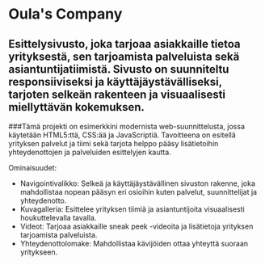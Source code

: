 # Oula's Company

## Esittelysivusto, joka tarjoaa asiakkaille tietoa yrityksestä, sen tarjoamista palveluista sekä asiantuntijatiimistä. Sivusto on suunniteltu responsiiviseksi ja käyttäjäystävälliseksi, tarjoten selkeän rakenteen ja visuaalisesti miellyttävän kokemuksen.

###Tämä projekti on esimerkkini modernista web-suunnittelusta, jossa käytetään HTML5:ttä, CSS:ää ja JavaScriptiä. Tavoitteena on esitellä yrityksen palvelut ja tiimi sekä tarjota helppo pääsy lisätietoihin yhteydenottojen ja palveluiden esittelyjen kautta.

Ominaisuudet:
- Navigointivalikko: Selkeä ja käyttäjäystävällinen sivuston rakenne, joka mahdollistaa nopean pääsyn eri osioihin kuten palvelut, suunnittelijat ja yhteydenotto.
- Kuvagalleria: Esittelee yrityksen tiimiä ja asiantuntijoita visuaalisesti houkuttelevalla tavalla.
- Videot: Tarjoaa asiakkaille sneak peek -videoita ja lisätietoja yrityksen tarjoamista palveluista.
- Yhteydenottolomake: Mahdollistaa kävijöiden ottaa yhteyttä suoraan yritykseen.
